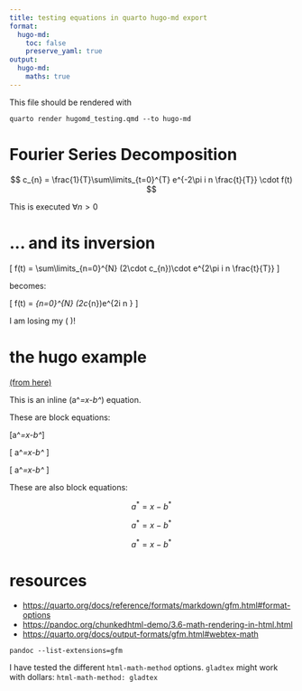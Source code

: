 ```yaml
---
title: testing equations in quarto hugo-md export
format:
  hugo-md:
    toc: false
    preserve_yaml: true
output:
  hugo-md:
    maths: true
---
```



This file should be rendered with

    quarto render hugomd_testing.qmd --to hugo-md

# Fourier Series Decomposition

$$ c_{n} = \frac{1}{T}\sum\limits_{t=0}^{T} e^{-2\pi i n \frac{t}{T}} \cdot f(t) $$

This is executed $\forall n>0$

# ... and its inversion

\[ f(t) = \sum\limits_{n=0}^{N} (2\cdot c_{n})\cdot e^{2\pi i n \frac{t}{T}} \]

becomes:

\[ f(t) = *{n=0}^{N} (2c*{n})e^{2i n } \]

I am losing my ( )!

# the hugo example

[(from here)](https://gohugo.io/content-management/mathematics)

This is an inline (a^*=x-b^*) equation.

These are block equations:

\[a^*=x-b^*\]

\[ a^*=x-b^* \]

\[
a^*=x-b^*
\]

These are also block equations:

$$a^*=x-b^*$$

$$ a^*=x-b^* $$

$$
a^*=x-b^*
$$

# resources

-   <https://quarto.org/docs/reference/formats/markdown/gfm.html#format-options>
-   <https://pandoc.org/chunkedhtml-demo/3.6-math-rendering-in-html.html>
-   <https://quarto.org/docs/output-formats/gfm.html#webtex-math>

<!-- -->

    pandoc --list-extensions=gfm

I have tested the different `html-math-method` options.
`gladtex` might work with dollars:
`html-math-method: gladtex`
